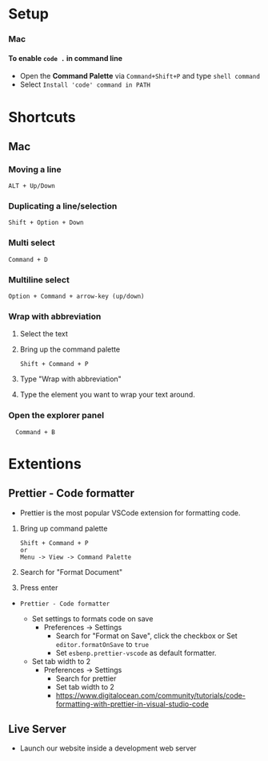 # Setup

### Mac

#### To enable `code .` in command line

- Open the **Command Palette** via `Command+Shift+P` and type `shell command`
- Select `Install 'code' command in PATH`

# Shortcuts

## Mac

### Moving a line

    ALT + Up/Down

### Duplicating a line/selection

    Shift + Option + Down

### Multi select

    Command + D

### Multiline select

    Option + Command + arrow-key (up/down)

### Wrap with abbreviation

1.  Select the text
2.  Bring up the command palette

        Shift + Command + P

3.  Type "Wrap with abbreviation"
4.  Type the element you want to wrap your text around.

### Open the explorer panel

      Command + B

# Extentions

## Prettier - Code formatter

- Prettier is the most popular VSCode extension for formatting code.

1.  Bring up command palette

        Shift + Command + P
        or
        Menu -> View -> Command Palette

2.  Search for "Format Document"
3.  Press enter

- `Prettier - Code formatter`

  - Set settings to formats code on save
    - Preferences -> Settings
      - Search for "Format on Save", click the checkbox or Set `editor.formatOnSave` to `true`
      - Set `esbenp.prettier-vscode` as default formatter.
  - Set tab width to 2
    - Preferences -> Settings
      - Search for prettier
      - Set tab width to 2
      - https://www.digitalocean.com/community/tutorials/code-formatting-with-prettier-in-visual-studio-code

## Live Server

- Launch our website inside a development web server
